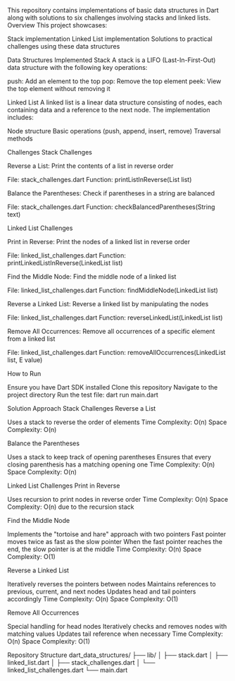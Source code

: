 This repository contains implementations of basic data structures in Dart along with solutions to six challenges involving stacks and linked lists.
Overview
This project showcases:

Stack implementation
Linked List implementation
Solutions to practical challenges using these data structures

Data Structures Implemented
Stack
A stack is a LIFO (Last-In-First-Out) data structure with the following key operations:

push: Add an element to the top
pop: Remove the top element
peek: View the top element without removing it

Linked List
A linked list is a linear data structure consisting of nodes, each containing data and a reference to the next node. The implementation includes:

Node structure
Basic operations (push, append, insert, remove)
Traversal methods

Challenges
Stack Challenges

Reverse a List: Print the contents of a list in reverse order

File: stack_challenges.dart
Function: printListInReverse<E>(List<E> list)


Balance the Parentheses: Check if parentheses in a string are balanced

File: stack_challenges.dart
Function: checkBalancedParentheses(String text)



Linked List Challenges

Print in Reverse: Print the nodes of a linked list in reverse order

File: linked_list_challenges.dart
Function: printLinkedListInReverse<E>(LinkedList<E> list)


Find the Middle Node: Find the middle node of a linked list

File: linked_list_challenges.dart
Function: findMiddleNode<E>(LinkedList<E> list)


Reverse a Linked List: Reverse a linked list by manipulating the nodes

File: linked_list_challenges.dart
Function: reverseLinkedList<E>(LinkedList<E> list)


Remove All Occurrences: Remove all occurrences of a specific element from a linked list

File: linked_list_challenges.dart
Function: removeAllOccurrences<E>(LinkedList<E> list, E value)



How to Run

Ensure you have Dart SDK installed
Clone this repository
Navigate to the project directory
Run the test file: dart run main.dart

Solution Approach
Stack Challenges
Reverse a List

Uses a stack to reverse the order of elements
Time Complexity: O(n)
Space Complexity: O(n)

Balance the Parentheses

Uses a stack to keep track of opening parentheses
Ensures that every closing parenthesis has a matching opening one
Time Complexity: O(n)
Space Complexity: O(n)

Linked List Challenges
Print in Reverse

Uses recursion to print nodes in reverse order
Time Complexity: O(n)
Space Complexity: O(n) due to the recursion stack

Find the Middle Node

Implements the "tortoise and hare" approach with two pointers
Fast pointer moves twice as fast as the slow pointer
When the fast pointer reaches the end, the slow pointer is at the middle
Time Complexity: O(n)
Space Complexity: O(1)

Reverse a Linked List

Iteratively reverses the pointers between nodes
Maintains references to previous, current, and next nodes
Updates head and tail pointers accordingly
Time Complexity: O(n)
Space Complexity: O(1)

Remove All Occurrences

Special handling for head nodes
Iteratively checks and removes nodes with matching values
Updates tail reference when necessary
Time Complexity: O(n)
Space Complexity: O(1)

Repository Structure
dart_data_structures/
├── lib/
│   ├── stack.dart
│   ├── linked_list.dart
│   ├── stack_challenges.dart
│   └── linked_list_challenges.dart
└── main.dart
